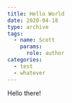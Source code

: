 ```yaml
---
title: Hello World
date: 2020-04-18
type: archive
tags:
  - name: Scott
    params:
      role: author
categories:
  - test
  - whatever
---
```

Hello there!
